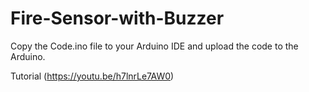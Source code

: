 # Fire-Sensor-with-Buzzer

Copy the Code.ino file to your Arduino IDE and upload the code to the Arduino.

Tutorial (https://youtu.be/h7lnrLe7AW0)
